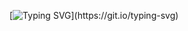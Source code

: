 [![Typing SVG](https://readme-typing-svg.herokuapp.com?font=Consoles&weight=800&size=18&duration=2500&pause=700&color=39FF14&background=000000&multiline=true&repeat=false&width=470&height=200&lines=%24+init+developer;%3E+Loading+JavaScript...;!+Warning%3A+too+many+console.logs()+detected;%3E+Deploying+successful...%E2%9C%85;%3E+Hello+world%2C+I%E2%80%99m+ashir!;%3E+Thanks+for+stopping+by!)](https://git.io/typing-svg)
